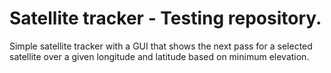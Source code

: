 # Satellite tracker - Testing repository.

Simple satellite tracker with a GUI that shows the next pass for a selected satellite over a given longitude and latitude based on minimum elevation.
